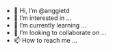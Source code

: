 - 👋 Hi, I’m @anggietd
- 👀 I’m interested in ...
- 🌱 I’m currently learning ...
- 💞️ I’m looking to collaborate on ...
- 📫 How to reach me ...

<!---
anggietd/anggietd is a ✨ special ✨ repository because its `README.md` (this file) appears on your GitHub profile.
You can click the Preview link to take a look at your changes.
--->
